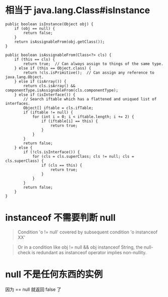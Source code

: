 # 相当于 java.lang.Class#isInstance
    public boolean isInstance(Object obj) {
        if (obj == null) {
            return false;
        }
        return isAssignableFrom(obj.getClass());
    }
    
    public boolean isAssignableFrom(Class<?> cls) {
        if (this == cls) {
            return true;  // Can always assign to things of the same type.
        } else if (this == Object.class) {
            return !cls.isPrimitive();  // Can assign any reference to java.lang.Object.
        } else if (isArray()) {
            return cls.isArray() && componentType.isAssignableFrom(cls.componentType);
        } else if (isInterface()) {
            // Search iftable which has a flattened and uniqued list of interfaces.
            Object[] iftable = cls.ifTable;
            if (iftable != null) {
                for (int i = 0; i < iftable.length; i += 2) {
                    if (iftable[i] == this) {
                        return true;
                    }
                }
            }
            return false;
        } else {
            if (!cls.isInterface()) {
                for (cls = cls.superClass; cls != null; cls = cls.superClass) {
                    if (cls == this) {
                        return true;
                    }
                }
            }
            return false;
        }
    }


# instanceof 不需要判断 null
> Condition 'o != null' covered by subsequent condition 'o instanceof XX'

> Or in a condition like obj != null && obj instanceof String, the null-check is redundant as instanceof operator implies non-nullity.


# null 不是任何东西的实例
因为 == null 就返回 false 了